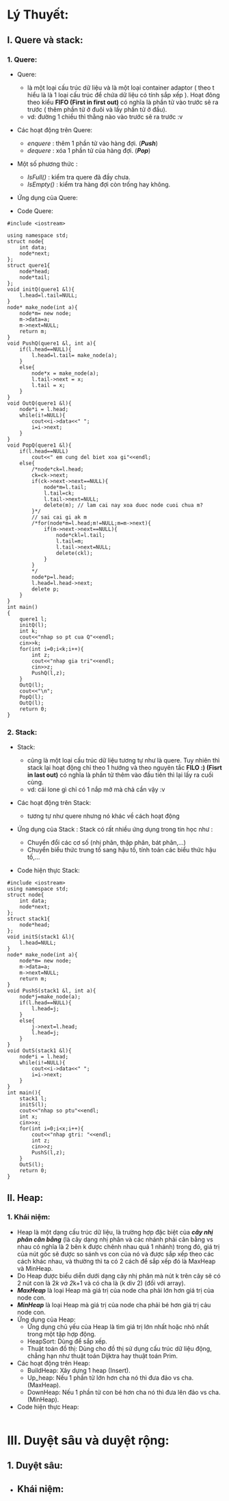 # Lý Thuyết:
## I. Quere và stack:
### 1. Quere:
-   Quere:
    -   là một loại cấu trúc dữ liệu và là một loại container adaptor ( theo t hiểu là là 1 loại cấu trúc để chứa dữ liệu có tính sắp xếp ). Hoạt đông theo kiểu **FIFO (First in first out)** có nghĩa là phần tử vào trước sẽ ra trước ( thêm phần tử ở đuôi và lấy phần tử ở đầu).
    - vd: đường 1 chiều thì thằng nào vào trước sẽ ra trước :v 
- Các hoạt động trên Quere:
    -   *enquere* : thêm 1 phần tử vào hàng đợi. (***Push***)
    -   *dequere* : xóa 1 phần tử của hàng đợi. (***Pop***)
- Một số phương thức :
    -   *IsFull()* : kiểm tra quere đã đầy chưa.
    -   *IsEmpty()* : kiểm tra hàng đợi còn trống hay không.
- Ứng dụng của Quere:

- Code Quere:
~~~
#include <iostream>

using namespace std;
struct node{
    int data;
    node*next;
};
struct quere1{
    node*head;
    node*tail;
};
void initQ(quere1 &l){
    l.head=l.tail=NULL;
}
node* make_node(int a){
    node*m= new node;
    m->data=a;
    m->next=NULL;
    return m;
}
void PushQ(quere1 &l, int a){
    if(l.head==NULL){
        l.head=l.tail= make_node(a);
    }
    else{
        node*x = make_node(a);
        l.tail->next = x;
        l.tail = x;
    }
}
void OutQ(quere1 &l){
    node*i = l.head;
    while(i!=NULL){
        cout<<i->data<<" ";
        i=i->next;
    }
}
void PopQ(quere1 &l){
    if(l.head==NULL)
        cout<<" em cung del biet xoa gi"<<endl;
    else{
        /*node*ck=l.head;
        ck=ck->next;
        if(ck->next->next==NULL){
            node*m=l.tail;
            l.tail=ck;
            l.tail->next=NULL;
            delete(m); // lam cai nay xoa duoc node cuoi chua m?
        }*/
        // sai cai gi ak m
        /*for(node*m=l.head;m!=NULL;m=m->next){
            if(m->next->next==NULL){
                node*ckl=l.tail;
                l.tail=m;
                l.tail->next=NULL;
                delete(ckl);
            }
        }
        */
        node*p=l.head;
        l.head=l.head->next;
        delete p;
    }
}
int main()
{
    quere1 l;
    initQ(l);
    int k;
    cout<<"nhap so pt cua Q"<<endl;
    cin>>k;
    for(int i=0;i<k;i++){
        int z;
        cout<<"nhap gia tri"<<endl;
        cin>>z;
        PushQ(l,z);
    }
    OutQ(l);
    cout<<"\n";
    PopQ(l);
    OutQ(l);
    return 0;
}
~~~

### 2. Stack:
-   Stack:
    -   cũng là một loại cấu trúc dữ liệu tương tự như là quere. Tuy nhiên thì stack lại hoạt động chỉ theo 1 hướng và theo nguyên tắc **FILO :) (Fisrt in last out)** có nghĩa là phần tử thêm vào đầu tiên thì lại lấy ra cuối cùng.
    - vd: cái lone gì chỉ có 1 nắp mở mà chả cần vậy :v
- Các hoạt động trên Stack:
    -  tương tự như quere nhưng nó khác về cách hoạt động
- Ứng dụng của Stack : Stack có rất nhiều ứng dụng trong tin học như :
    - Chuyển đổi các cơ số (nhị phân, thập phân, bát phân,…)
    - Chuyển biểu thức trung tố sang hậu tố, tính toán các biểu thức hậu tố,…

-   Code hiện thực Stack:
~~~
#include <iostream>
using namespace std;
struct node{
    int data;
    node*next;
};
struct stack1{
    node*head;
};
void initS(stack1 &l){
    l.head=NULL;
}
node* make_node(int a){
    node*m= new node;
    m->data=a;
    m->next=NULL;
    return m;
}
void PushS(stack1 &l, int a){
    node*j=make_node(a);
    if(l.head==NULL){
        l.head=j;
    }
    else{
        j->next=l.head;
        l.head=j;
    }
}
void OutS(stack1 &l){
    node*i = l.head;
    while(i!=NULL){
        cout<<i->data<<" ";
        i=i->next;
    }
}
int main(){
    stack1 l;
    initS(l);
    cout<<"nhap so ptu"<<endl;
    int x;
    cin>>x;
    for(int i=0;i<x;i++){
        cout<<"nhap gtri: "<<endl;
        int z;
        cin>>z;
        PushS(l,z);
    }
    OutS(l);
    return 0;
}
~~~
## II. Heap:
### 1. Khái niệm:
-  Heap là một dạng cấu trúc dữ liệu, là trường hợp đặc biệt của ***cây nhị phân cân bằng*** (là cây dạng nhị phân và các nhánh phải cân bằng vs nhau có nghĩa là 2 bên k được chênh nhau quá 1 nhánh) trong đó, giá trị của nút gốc sẽ được so sánh vs con của nó và được sắp xếp theo các cách khác nhau, và thường thì ta có 2 cách để sắp xếp đó là MaxHeap và MinHeap.
- Do Heap được biểu diễn dưới dạng cây nhị phân mà nút k trên cây sẽ có 2 nút con là 2*k và 2*k+1 và có cha là (k div 2) (đối với array).
-  ***MaxHeap*** là loại Heap mà giá trị của node cha phải lớn hơn giá trị của node con.
- ***MinHeap*** là loại Heap mà giá trị của node cha phải bé hơn giá trị cảu node con.
- Ứng dụng của Heap: 
    -   Ứng dụng chủ yếu của Heap là tìm giá trị lớn nhất hoặc nhỏ nhất trong một tập hợp động.
    -   HeapSort: Dùng để sắp xếp.
    -   Thuật toán đồ thị: Dùng cho đồ thị sử dụng cấu trúc dữ liệu động, chẳng hạn như thuật toán Dijktra hay thuật toán Prim.
- Các hoạt động trên Heap:
    -   BuildHeap: Xây dựng 1 heap (Insert).
    -   Up_heap:   Nếu 1 phần tử lớn hơn cha nó thì đưa đảo vs cha. (MaxHeap).
    -   DownHeap: Nếu 1 phần tử con bé hơn cha nó thì đưa lên đảo vs cha. (MinHeap).
-   Code hiện thực Heap:
~~~

~~~
# III. Duyệt sâu và duyệt rộng:
## 1. Duyệt sâu:
-   Khái niệm:
    -   
